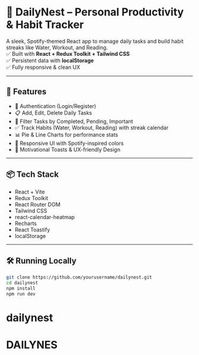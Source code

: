 # 🎯 DailyNest – Personal Productivity & Habit Tracker

A sleek, Spotify-themed React app to manage daily tasks and build habit streaks like Water, Workout, and Reading.  
✅ Built with **React + Redux Toolkit + Tailwind CSS**  
✅ Persistent data with **localStorage**  
✅ Fully responsive & clean UX

---

## 🚀 Features

- 🔐 Authentication (Login/Register)
- 📋 Add, Edit, Delete Daily Tasks
- 📌 Filter Tasks by Completed, Pending, Important
- ✅ Track Habits (Water, Workout, Reading) with streak calendar
- 📊 Pie & Line Charts for performance stats
- 🌈 Responsive UI with Spotify-inspired colors
- 🔔 Motivational Toasts & UX-friendly Design

---

## 📦 Tech Stack

- React + Vite
- Redux Toolkit
- React Router DOM
- Tailwind CSS
- react-calendar-heatmap
- Recharts
- React Toastify
- localStorage

---

## 🛠️ Running Locally

```bash
git clone https://github.com/yourusername/dailynest.git
cd dailynest
npm install
npm run dev
```
# dailynest
# DAILYNES
